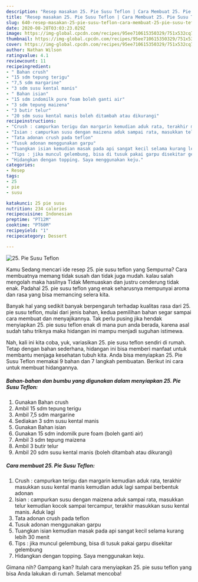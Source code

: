 ```yaml
---
description: "Resep masakan 25. Pie Susu Teflon | Cara Membuat 25. Pie Susu Teflon Yang Enak Dan Mudah"
title: "Resep masakan 25. Pie Susu Teflon | Cara Membuat 25. Pie Susu Teflon Yang Enak Dan Mudah"
slug: 640-resep-masakan-25-pie-susu-teflon-cara-membuat-25-pie-susu-teflon-yang-enak-dan-mudah
date: 2020-08-28T03:03:23.029Z
image: https://img-global.cpcdn.com/recipes/95ee710615350329/751x532cq70/25-pie-susu-teflon-foto-resep-utama.jpg
thumbnail: https://img-global.cpcdn.com/recipes/95ee710615350329/751x532cq70/25-pie-susu-teflon-foto-resep-utama.jpg
cover: https://img-global.cpcdn.com/recipes/95ee710615350329/751x532cq70/25-pie-susu-teflon-foto-resep-utama.jpg
author: Nathan Wilson
ratingvalue: 4.1
reviewcount: 11
recipeingredient:
- " Bahan crush"
- "15 sdm tepung terigu"
- "7,5 sdm margarine"
- "3 sdm susu kental manis"
- " Bahan isian"
- "15 sdm indomilk pure foam boleh ganti air"
- "3 sdm tepung maizena"
- "3 butir telur"
- "20 sdm susu kental manis boleh ditambah atau dikurangi"
recipeinstructions:
- "Crush : campurkan terigu dan margarin kemudian aduk rata, terakhir masukkan susu kental manis kemudian aduk lagi sampai berbentuk adonan"
- "Isian : campurkan susu dengan maizena aduk sampai rata, masukkan telur kemudian kocok sampai tercampur, terakhir masukkan susu kental manis. Aduk lagi"
- "Tata adonan crush pada teflon"
- "Tusuk adonan menggunakan garpu"
- "Tuangkan isian kemudian masak pada api sangat kecil selama kurang lebih 30 menit"
- "Tips : jika muncul gelembung, bisa di tusuk pakai garpu disekitar gelembung"
- "Hidangkan dengan topping. Saya menggunakan keju."
categories:
- Resep
tags:
- 25
- pie
- susu

katakunci: 25 pie susu 
nutrition: 234 calories
recipecuisine: Indonesian
preptime: "PT12M"
cooktime: "PT60M"
recipeyield: "1"
recipecategory: Dessert

---
```



![25. Pie Susu Teflon](https://img-global.cpcdn.com/recipes/95ee710615350329/751x532cq70/25-pie-susu-teflon-foto-resep-utama.jpg)

Kamu Sedang mencari ide resep 25. pie susu teflon yang Sempurna? Cara membuatnya memang tidak susah dan tidak juga mudah. kalau salah mengolah maka hasilnya Tidak Memuaskan dan justru cenderung tidak enak. Padahal 25. pie susu teflon yang enak seharusnya mempunyai aroma dan rasa yang bisa memancing selera kita.



Banyak hal yang sedikit banyak berpengaruh terhadap kualitas rasa dari 25. pie susu teflon, mulai dari jenis bahan, kedua pemilihan bahan segar sampai cara membuat dan menyajikannya. Tak perlu pusing jika hendak menyiapkan 25. pie susu teflon enak di mana pun anda berada, karena asal sudah tahu triknya maka hidangan ini mampu menjadi suguhan istimewa.


Nah, kali ini kita coba, yuk, variasikan 25. pie susu teflon sendiri di rumah. Tetap dengan bahan sederhana, hidangan ini bisa memberi manfaat untuk membantu menjaga kesehatan tubuh kita. Anda bisa menyiapkan 25. Pie Susu Teflon memakai 9 bahan dan 7 langkah pembuatan. Berikut ini cara untuk membuat hidangannya.

<!--inarticleads1-->

##### Bahan-bahan dan bumbu yang digunakan dalam menyiapkan 25. Pie Susu Teflon:

1. Gunakan  Bahan crush
1. Ambil 15 sdm tepung terigu
1. Ambil 7,5 sdm margarine
1. Sediakan 3 sdm susu kental manis
1. Gunakan  Bahan isian
1. Gunakan 15 sdm indomilk pure foam (boleh ganti air)
1. Ambil 3 sdm tepung maizena
1. Ambil 3 butir telur
1. Ambil 20 sdm susu kental manis (boleh ditambah atau dikurangi)




<!--inarticleads2-->

##### Cara membuat 25. Pie Susu Teflon:

1. Crush : campurkan terigu dan margarin kemudian aduk rata, terakhir masukkan susu kental manis kemudian aduk lagi sampai berbentuk adonan
1. Isian : campurkan susu dengan maizena aduk sampai rata, masukkan telur kemudian kocok sampai tercampur, terakhir masukkan susu kental manis. Aduk lagi
1. Tata adonan crush pada teflon
1. Tusuk adonan menggunakan garpu
1. Tuangkan isian kemudian masak pada api sangat kecil selama kurang lebih 30 menit
1. Tips : jika muncul gelembung, bisa di tusuk pakai garpu disekitar gelembung
1. Hidangkan dengan topping. Saya menggunakan keju.




Gimana nih? Gampang kan? Itulah cara menyiapkan 25. pie susu teflon yang bisa Anda lakukan di rumah. Selamat mencoba!
